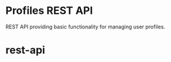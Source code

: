 # Profiles REST API    

 REST API providing basic functionality for managing user profiles.
# rest-api
